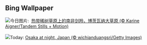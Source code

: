 ## Bing Wallpaper
![](https://www.bing.com/th?id=OHR.GemsbokBotswana_ZH-CN7507199339_UHD.jpg&w=1000)今日图片: &nbsp;[热带稀树草原上的南非剑羚，博茨瓦纳大草原 (© Karine Aigner/Tandem Stills + Motion)](https://www.bing.com/th?id=OHR.GemsbokBotswana_ZH-CN7507199339_UHD.jpg)
<br><br/>
![](https://www.bing.com/th?id=OHR.OsakaNight_EN-US7022302235_UHD.jpg&w=1000)Today: [Osaka at night, Japan (© wichianduangsri/Getty Images)](https://www.bing.com/th?id=OHR.OsakaNight_EN-US7022302235_UHD.jpg)
<br><br/>
